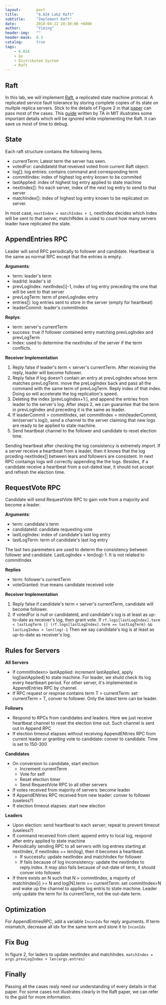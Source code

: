 ```yaml
---
layout:       post
title:        "6.824 Lab2 Raft"
subtitle:     "Implement Raft"
date:         2018-04-22 20:30:00 +0800
author:       "Yiming"
header-img:   ""
header-mask:  0.3
catalog:      true
tags:
    - 6.824
    - Go
    - Distributed System
    - Raft
---
```



## Raft

In this lab, we will implement [Raft](https://pdos.csail.mit.edu/6.824/papers/raft-extended.pdf), a replicated state machine protocal. A replicated service fault tolerance by storing complete copies of its state on multple replica servers. Stick to the details of Figure 2 in that [paper](https://pdos.csail.mit.edu/6.824/papers/raft-extended.pdf) can pass most of the cases. This [guide](https://thesquareplanet.com/blog/students-guide-to-raft/) written by TA in MIT illustrates some important details which will be ignored while implementing the Raft. It can save us most of time to debug.

## State

Each raft structure contains the following items.

- currentTerm: Latest term the server has seen.
- votedFor: candidateId that reveived voted from current Raft object.
- log[]: log entries: contains command and corresponding term
- commitIndex: index of highest log entry known to be commited
- lastApplied: index of highest log entry applied to state machine
- nextIndex[]: fro each server, index of the next log entry to send to that server
- matchIndex[]: index of highest log entry known to be replicated on server.

In most case, `nextIndex = matchIndex + 1`, nextIndex decides which index will be sent to that server, matchINdex is used to count how many servers leader have replicated the state.

## AppendEntries RPC

Leader will send RPC periodically to follower and candidate. Heartbeat is the same as normal RPC except that the entries is empty.

**Arguments**:

- term: leader's term
- leadrId: leader's id
- prevLogIndex: nextIndex[i]-1, index of log entry preceding the one that will be sent to that server
- prevLogTerm: term of prevLogIndex entry
- entries[]: log entries sent to store in the server (empty for heartbeat)
- leaderCommit: leader's commitIndex

**Replys**:

- term: server's currentTerm
- success: true if follower contained entry matching prevLogIndex and prevLogTerm
- Index: used to determine the nextIndex of the server if the term conflicts.

**Receiver Implementation**

1. Reply false if leader's term < server's currentTerm. After receiving the reply, leader will become follower.
2. Reply false if log doesn't contain an entry at prevLogIndex whose term matches prevLogTerm. move the preLogIndex back and pass all the command with the same term of prevLogTerm. Reply index of that index. Doing so will accelerate the log replication's speed.
3. Deleting the index [prevLogIndex+1:], and append the entries from leader to the server's log. After steps 2, we can guarantee that the term in prevLogIndex and preceding it is the same as leader.
4. If leaderCommit > commitIndex, set commitIndex = min(leaderCommit, len(server's log)), send a channel to the server claiming that new logs are ready to be applied to state machine.
6. Send heartbeat channel to the follower and candidate to reset election time.

Sending heartbeat after checking the log consistency is extremely import. If a server receive a heartbeat from a leader, then it knows that the log prceding nextIndex[] between lears and followers are consistent. In next RPC contaings logs will correctly appending the the logs. Besides, if a candidate receive a heartbeat from a out-dated lear, it should not accept and refresh the election time.

## RequestVote RPC

Candidate will send RequestVote RPC to gain vote from a majority and become a leader.

**Arguments**:

- term: candidate's term
- candidateId: candidate requesting vote
- lastLogIndex: index of candidate's last log entry
- lastLogTerm: term of candidate's last log entry

The last two paremeters are used to determ the consistency between follower and candidate. LastLogIndex = len(log)-1. It is not related to commitIndex

**Replies**

- term: follower's currentTerm
- voteGranted: true means candidate received vote

**Receiver Implementation**

1. Reply false if candidate's term < server's currentTerm, candidate will become follower.
2. If votedFor is null or candidateId, and candidate's log is at least as up-to-date as receiver's log, then grant vote. If `rf.logs[lastLogIndex].term < lastLogTerm || (rf.logs[lastLogIndex].term == lastLogTerm) && lastLogIndex > len(log)-1` Then we say candidate's log is at least as up-to-date as receiver's log.

## Rules for Servers

**All Servers**

- If commitIndexn> lastApplied: increment lastApplied, apply log[lastApplied] to state machine. For leader, we shuld check its log every heartbeart period. For other server, it's implemented in AppendEntries RPC by channel.
- If RPC request or respnse contains term T > currentTerm: set currentTerm = T, conver to follower. Only the latest term can be leader.

**Followrs**

- Respond to RPCs from candidates and leaders. Here we just receive heartbeat channel to reset the election time out. Such channel is sent out in Append RPC
- If election timeout elapses without receiving AppendENtries RPC from current leader or granting vote to candidate: conver to candidate. Time is set to 150-300

**Candidates**

- On conversion to candidate, start election:
  - Increment currentTerm
  - Vote for self
  - Reset election timer
  - Send RequestVote RPC to all other servers
- If votes received from majority of servers: become leader
- If AppendENtries RPC received from new leader: conver to follower (useless?)
- If election timeout elapses: start new election

**Leaders**

- Upon election: send heartbeat to each server; repeat to prevent timeout (useless?)
- If command received from client: append entry to local log, respond after entry applied to state machine
- Periodically sending RPC to all servers with log entries starting at nextIndex, if nextIndex == len(log), then it becomes a heartbeat.
  - If successfu: update nextIndex and matchIndex for follower
  - If fails because of log inconsistency: update the nextIndex to reply.index. It may also fails because of out-date of term, it should conver into follower.
- If there exists an N such that N > commitIndex, a majority of matchIndex[i] >= N and log[N].term == currentTerm: set commitIndex=N and wake up the channel to applies log entris to state machine. Leader only update the term for its currentTerm, not the out-date term.


## Optimization

For AppendEntriesRPC, add a variable `InconIdx` for reply arguments. If term mismatch, decrease all idx for the same term and store it to `InconIdx`

## Fix Bug

In figure 2, for laders to update nextIndex and matchIndex. `matchIndex = args.prevLogIndex + len(args.entres)`


## Finally

Passing all the cases realy need our understanding of every details in that paper. For some cases not illustrates clearly in the Raft paper, we can refer to the guid for more information.

